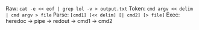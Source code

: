 Raw: `cat -e << eof | grep lol -v > output.txt`
Token: `cmd argv << delim | cmd argv > file`
Parse: `[cmd1] [<< delim] [| cmd2] [> file]`
Exec: heredoc -> pipe -> redout -> cmd1 -> cmd2